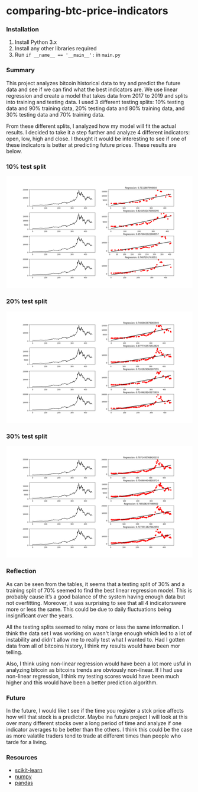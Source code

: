 # comparing-btc-price-indicators

### Installation
1. Install Python 3.x
3. Install any other libraries required
4. Run ```if __name__ == '__main__':``` in ```main.py```

### Summary
This project analyzes bitcoin historical data to try and predict the future data and see if we can find what the best indicators are. We use linear regression and create a model that takes data from 2017 to 2019 and splits into training and testing data. I used 3 different testing splits: 10% testing data and 90% training data, 20% testing data and 80% training data, and 30% testing data and 70% training data. 

From these different splits, I analyzed how my model will fit the actual results. I decided to take it a step further and analyze 4 different indicators: open, low, high and close. I thought it would be interesting to see if one of these indicators is better at predicting future prices. These results are below.

### 10% test split
![](pictures/10%25.png)

### 20% test split
![](pictures/20%25.png)

### 30% test split
![](pictures/30%25.png)

### Reflection
As can be seen from the tables, it seems that a testing split of 30% and a training split of 70% seemed to find the best linear regression model. This is probably cause it’s a good balance of the system having enough data but not overfitting. Moreover, it was surprising to see that all 4 indicatorswere more or less the same. This could be due to daily fluctuations being insignificant over the years.

All the testing splits seemed to relay more or less the same information. I think the data set I was working on wasn't large enough which led to a lot of instability and didn't allow me to really test what I wanted to. Had I gotten data from all of bitcoins history, I think my results would have been mor telling.

Also, I think using non-linear regression would have been a lot more usful in analyzing bitcoin as bitcoins trends are obviously non-linear. If I had use non-linear regression, I think my testing scores would have been much higher and this would have been a better prediction algorithm.

### Future
In the future, I would like t see if the time you register a stck price affects how will that stock is a predictor. Maybe ina  future project I will look at this over many different stocks over a long period of time and analyze if one indicator averages to be better than the others. I think this could be the case as more valatile traders tend to trade at different times than people who tarde for a living.

### Resources
* [scikit-learn](https://scikit-learn.org/)
* [numpy](https://numpy.org/)
* [pandas](https://pandas.pydata.org/)
